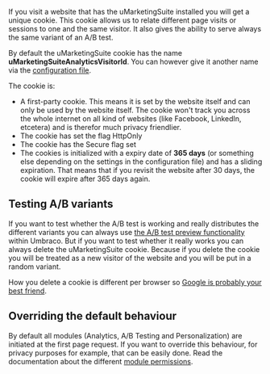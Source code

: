 If you visit a website that has the uMarketingSuite installed you will get a unique cookie. This cookie allows us to relate different page visits or sessions to one and the same visitor. It also gives the ability to serve always the same variant of an A/B test.

By default the uMarketingSuite cookie has the name **uMarketingSuiteAnalyticsVisitorId**. You can however give it another name via the [configuration file](/installing-umarketingsuite/configuration-options-1-x/).

The cookie is:

- A first-party cookie. This means it is set by the website itself and can only be used by the website itself. The cookie won't track you across the whole internet on all kind of websites (like Facebook, LinkedIn, etcetera) and is therefor much privacy friendlier.
- The cookie has set the flag HttpOnly
- The cookie has the Secure flag set
- The cookies is initialized with a expiry date of **365 days** (or something else depending on the settings in the configuration file) and has a sliding expiration. That means that if you revisit the website after 30 days, the cookie will expire after 365 days again.

## Testing A/B variants

If you want to test whether the A/B test is working and really distributes the different variants you can always use [the A/B test preview functionality](/a-b-testing/previewing-an-a-b-test/) within Umbraco. But if you want to test whether it really works you can always delete the uMarketingSuite cookie. Because if you delete the cookie you will be treated as a new visitor of the website and you will be put in a random variant.

How you delete a cookie is different per browser so [Google is probably your best friend](http://letmegooglethat.com/?q=how+can+i+delete+a+cookie+in+my+browser).

## Overriding the default behaviour

By default all modules (Analytics, A/B Testing and Personalization) are initiated at the first page request. If you want to override this behaviour, for privacy purposes for example, that can be easily done. Read the documentation about the different [module permissions](/the-umarketingsuite-broad-overview/the-umarketingsuite-cookie/module-permissions/).
